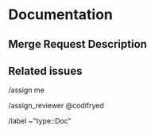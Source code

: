 # Documentation

## Merge Request Description

## Related issues

/assign me

/assign_reviewer @codifryed

/label ~"type::Doc"
